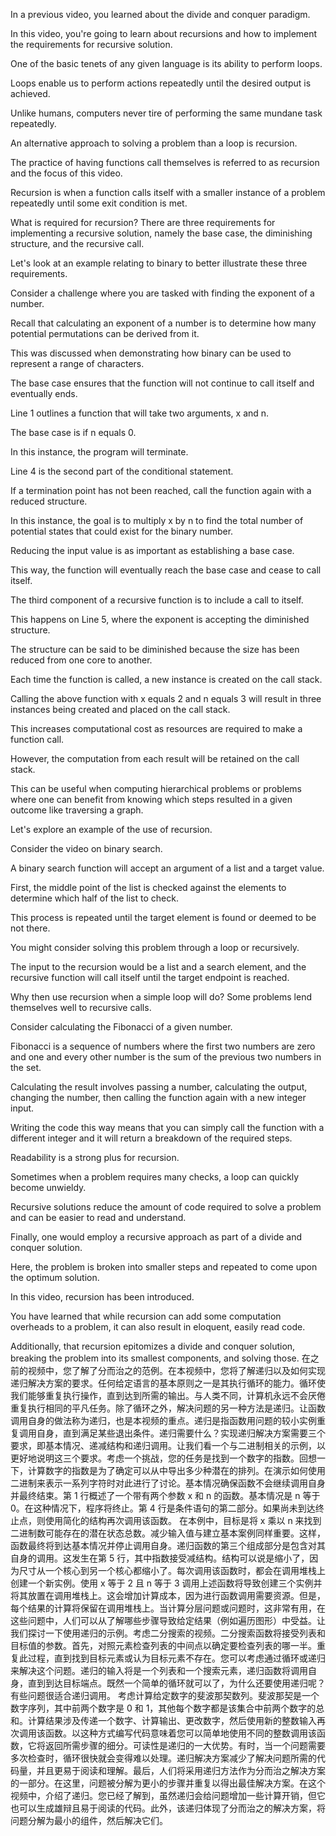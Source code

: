 In a previous video, you learned about the divide and conquer paradigm.

In this video, you're going to learn about recursions and how to implement the requirements for recursive solution.

One of the basic tenets of any given language is its ability to perform loops.

Loops enable us to perform actions repeatedly until the desired output is achieved.

Unlike humans, computers never tire of performing the same mundane task repeatedly.

An alternative approach to solving a problem than a loop is recursion.

The practice of having functions call themselves is referred to as recursion and the focus of this video.

Recursion is when a function calls itself with a smaller instance of a problem repeatedly until some exit condition is met.

What is required for recursion? There are three requirements for implementing a recursive solution, namely the base case, the diminishing structure, and the recursive call.

Let's look at an example relating to binary to better illustrate these three requirements.

Consider a challenge where you are tasked with finding the exponent of a number.

Recall that calculating an exponent of a number is to determine how many potential permutations can be derived from it.

This was discussed when demonstrating how binary can be used to represent a range of characters.

The base case ensures that the function will not continue to call itself and eventually ends.

Line 1 outlines a function that will take two arguments, x and n.

The base case is if n equals 0.

In this instance, the program will terminate.

Line 4 is the second part of the conditional statement.

If a termination point has not been reached, call the function again with a reduced structure.

In this instance, the goal is to multiply x by n to find the total number of potential states that could exist for the binary number.

Reducing the input value is as important as establishing a base case.

This way, the function will eventually reach the base case and cease to call itself.

The third component of a recursive function is to include a call to itself.

This happens on Line 5, where the exponent is accepting the diminished structure.

The structure can be said to be diminished because the size has been reduced from one core to another.

Each time the function is called, a new instance is created on the call stack.

Calling the above function with x equals 2 and n equals 3 will result in three instances being created and placed on the call stack.

This increases computational cost as resources are required to make a function call.

However, the computation from each result will be retained on the call stack.

This can be useful when computing hierarchical problems or problems where one can benefit from knowing which steps resulted in a given outcome like traversing a graph.

Let's explore an example of the use of recursion.

Consider the video on binary search.

A binary search function will accept an argument of a list and a target value.

First, the middle point of the list is checked against the elements to determine which half of the list to check.

This process is repeated until the target element is found or deemed to be not there.

You might consider solving this problem through a loop or recursively.

The input to the recursion would be a list and a search element, and the recursive function will call itself until the target endpoint is reached.

Why then use recursion when a simple loop will do? Some problems lend themselves well to recursive calls.

Consider calculating the Fibonacci of a given number.

Fibonacci is a sequence of numbers where the first two numbers are zero and one and every other number is the sum of the previous two numbers in the set.

Calculating the result involves passing a number, calculating the output, changing the number, then calling the function again with a new integer input.

Writing the code this way means that you can simply call the function with a different integer and it will return a breakdown of the required steps.

Readability is a strong plus for recursion.

Sometimes when a problem requires many checks, a loop can quickly become unwieldy.

Recursive solutions reduce the amount of code required to solve a problem and can be easier to read and understand.

Finally, one would employ a recursive approach as part of a divide and conquer solution.

Here, the problem is broken into smaller steps and repeated to come upon the optimum solution.

In this video, recursion has been introduced.

You have learned that while recursion can add some computation overheads to a problem, it can also result in eloquent, easily read code.

Additionally, that recursion epitomizes a divide and conquer solution, breaking the problem into its smallest components, and solving those.
在之前的视频中，您了解了分而治之的范例。在本视频中，您将了解递归以及如何实现递归解决方案的要求。任何给定语言的基本原则之一是其执行循环的能力。循环使我们能够重复执行操作，直到达到所需的输出。与人类不同，计算机永远不会厌倦重复执行相同的平凡任务。除了循环之外，解决问题的另一种方法是递归。让函数调用自身的做法称为递归，也是本视频的重点。递归是指函数用问题的较小实例重复调用自身，直到满足某些退出条件。递归需要什么？实现递归解决方案需要三个要求，即基本情况、递减结构和递归调用。让我们看一个与二进制相关的示例，以更好地说明这三个要求。考虑一个挑战，您的任务是找到一个数字的指数。回想一下，计算数字的指数是为了确定可以从中导出多少种潜在的排列。在演示如何使用二进制来表示一系列字符时对此进行了讨论。基本情况确保函数不会继续调用自身并最终结束。第 1 行概述了一个带有两个参数 x 和 n 的函数。基本情况是 n 等于 0。在这种情况下，程序将终止。第 4 行是条件语句的第二部分。如果尚未到达终止点，则使用简化的结构再次调用该函数。 在本例中，目标是将 x 乘以 n 来找到二进制数可能存在的潜在状态总数。减少输入值与建立基本案例同样重要。这样，函数最终将到达基本情况并停止调用自身。递归函数的第三个组成部分是包含对其自身的调用。这发生在第 5 行，其中指数接受减结构。结构可以说是缩小了，因为尺寸从一个核心到另一个核心都缩小了。每次调用该函数时，都会在调用堆栈上创建一个新实例。使用 x 等于 2 且 n 等于 3 调用上述函数将导致创建三个实例并将其放置在调用堆栈上。这会增加计算成本，因为进行函数调用需要资源。但是，每个结果的计算将保留在调用堆栈上。当计算分层问题或问题时，这非常有用，在这些问题中，人们可以从了解哪些步骤导致给定结果（例如遍历图形）中受益。让我们探讨一下使用递归的示例。考虑二分搜索的视频。二分搜索函数将接受列表和目标值的参数。首先，对照元素检查列表的中间点以确定要检查列表的哪一半。重复此过程，直到找到目标元素或认为目标元素不存在。您可以考虑通过循环或递归来解决这个问题。递归的输入将是一个列表和一个搜索元素，递归函数将调用自身，直到到达目标端点。既然一个简单的循环就可以了，为什么还要使用递归呢？有些问题很适合递归调用。 考虑计算给定数字的斐波那契数列。斐波那契是一个数字序列，其中前两个数字是 0 和 1，其他每个数字都是该集合中前两个数字的总和。计算结果涉及传递一个数字、计算输出、更改数字，然后使用新的整数输入再次调用该函数。以这种方式编写代码意味着您可以简单地使用不同的整数调用该函数，它将返回所需步骤的细分。可读性是递归的一大优势。有时，当一个问题需要多次检查时，循环很快就会变得难以处理。递归解决方案减少了解决问题所需的代码量，并且更易于阅读和理解。最后，人们将采用递归方法作为分而治之解决方案的一部分。在这里，问题被分解为更小的步骤并重复以得出最佳解决方案。在这个视频中，介绍了递归。您已经了解到，虽然递归会给问题增加一些计算开销，但它也可以生成雄辩且易于阅读的代码。此外，该递归体现了分而治之的解决方案，将问题分解为最小的组件，然后解决它们。